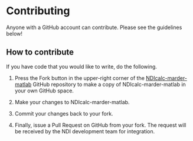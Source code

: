 # Contributing

Anyone with a GitHub account can contribute. Please see the guidelines below!

## How to contribute

If you have code that you would like to write, do the following.

1. Press the Fork button in the upper-right corner of the [NDIcalc-marder-matlab](https://github.com/VH-Lab/NDIcalc-marder-matlab/) GitHub repository to make a copy of NDIcalc-marder-matlab in your own GitHub space.

2. Make your changes to NDIcalc-marder-matlab.

3. Commit your changes back to your fork.

4. Finally, issue a Pull Request on GitHub from your fork. The request will be received by the NDI development team for integration.


